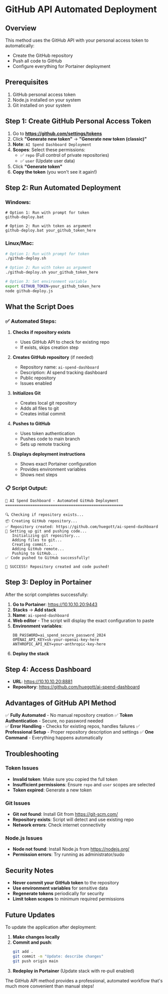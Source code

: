 # GitHub API Automated Deployment

## Overview
This method uses the GitHub API with your personal access token to automatically:
- Create the GitHub repository
- Push all code to GitHub
- Configure everything for Portainer deployment

## Prerequisites
1. GitHub personal access token
2. Node.js installed on your system
3. Git installed on your system

## Step 1: Create GitHub Personal Access Token

1. Go to **https://github.com/settings/tokens**
2. Click **"Generate new token"** → **"Generate new token (classic)"**
3. **Note**: `AI Spend Dashboard Deployment`
4. **Scopes**: Select these permissions:
   - ✅ `repo` (Full control of private repositories)
   - ✅ `user` (Update user data) 
5. Click **"Generate token"**
6. **Copy the token** (you won't see it again!)

## Step 2: Run Automated Deployment

### Windows:
```batch
# Option 1: Run with prompt for token
github-deploy.bat

# Option 2: Run with token as argument
github-deploy.bat your_github_token_here
```

### Linux/Mac:
```bash
# Option 1: Run with prompt for token
./github-deploy.sh

# Option 2: Run with token as argument
./github-deploy.sh your_github_token_here

# Option 3: Set environment variable
export GITHUB_TOKEN=your_github_token_here
node github-deploy.js
```

## What the Script Does

### ✅ **Automated Steps:**

1. **Checks if repository exists**
   - Uses GitHub API to check for existing repo
   - If exists, skips creation step

2. **Creates GitHub repository** (if needed)
   - Repository name: `ai-spend-dashboard`
   - Description: AI spend tracking dashboard
   - Public repository
   - Issues enabled

3. **Initializes Git**
   - Creates local git repository
   - Adds all files to git
   - Creates initial commit

4. **Pushes to GitHub**
   - Uses token authentication
   - Pushes code to main branch
   - Sets up remote tracking

5. **Displays deployment instructions**
   - Shows exact Portainer configuration
   - Provides environment variables
   - Shows next steps

### 📋 **Script Output:**
```
🚀 AI Spend Dashboard - Automated GitHub Deployment
====================================================

🔍 Checking if repository exists...
📦 Creating GitHub repository...
✅ Repository created: https://github.com/huegott/ai-spend-dashboard
🔧 Setting up git and pushing code...
   Initializing git repository...
   Adding files to git...
   Creating commit...
   Adding GitHub remote...
   Pushing to GitHub...
✅ Code pushed to GitHub successfully!

🎉 SUCCESS! Repository created and code pushed!
```

## Step 3: Deploy in Portainer

After the script completes successfully:

1. **Go to Portainer**: https://10.10.10.20:9443
2. **Stacks** → **Add stack**
3. **Name**: `ai-spend-dashboard`
4. **Web editor** - The script will display the exact configuration to paste
5. **Environment variables**:
   ```
   DB_PASSWORD=ai_spend_secure_password_2024
   OPENAI_API_KEY=sk-your-openai-key-here
   ANTHROPIC_API_KEY=your-anthropic-key-here
   ```
6. **Deploy the stack**

## Step 4: Access Dashboard

- **URL**: https://10.10.10.20:8881
- **Repository**: https://github.com/huegott/ai-spend-dashboard

## Advantages of GitHub API Method

✅ **Fully Automated** - No manual repository creation
✅ **Token Authentication** - Secure, no password needed  
✅ **Error Handling** - Checks for existing repos, handles failures
✅ **Professional Setup** - Proper repository description and settings
✅ **One Command** - Everything happens automatically

## Troubleshooting

### Token Issues
- **Invalid token**: Make sure you copied the full token
- **Insufficient permissions**: Ensure `repo` and `user` scopes are selected
- **Token expired**: Generate a new token

### Git Issues
- **Git not found**: Install Git from https://git-scm.com/
- **Repository exists**: Script will detect and use existing repo
- **Network errors**: Check internet connectivity

### Node.js Issues
- **Node not found**: Install Node.js from https://nodejs.org/
- **Permission errors**: Try running as administrator/sudo

## Security Notes

- **Never commit your GitHub token** to the repository
- **Use environment variables** for sensitive data
- **Regenerate tokens** periodically for security
- **Limit token scopes** to minimum required permissions

## Future Updates

To update the application after deployment:

1. **Make changes locally**
2. **Commit and push**:
   ```bash
   git add .
   git commit -m "Update: describe changes"
   git push origin main
   ```
3. **Redeploy in Portainer** (Update stack with re-pull enabled)

The GitHub API method provides a professional, automated workflow that's much more convenient than manual steps!